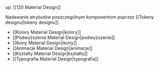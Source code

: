 up: [[120 Material Design]]

Nadawanie atrybutów poszczególnym komponentom poprzez [[Tokeny designu|tokeny designu]].

- [[Kolory Material Design|kolory]]
- [[Podwyższenie Material Design|podwyższenie]]
- [[Ikony Material Design|ikony]]
- [[Animacje Material Design|animacje]]
- [[Kształty Material Design|kształty]]
- [[Typografia Material Design|typografia]]